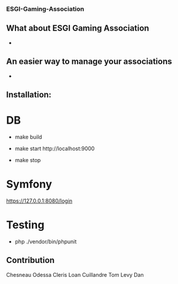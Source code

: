 ### ESGI-Gaming-Association

## What about ESGI Gaming Association

-

## An easier way to manage your associations

-

## Installation:

# DB

- make build
- make start
  http://localhost:9000

- make stop

# Symfony
  https://127.0.0.1:8080/login

# Testing

- php ./vendor/bin/phpunit

## Contribution

Chesneau Odessa
Cleris Loan
Cuillandre Tom
Levy Dan
